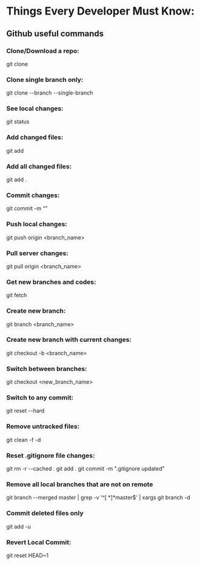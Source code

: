 # Things Every Developer Must Know:
## Github useful commands

### Clone/Download a repo: 
git clone <repo-https-url>

### Clone single branch only:
git clone <repo-url> --branch <branch-name> --single-branch

### See local changes: 
git status

### Add changed files: 
git add <filename1> <filename2> <filename3>

### Add all changed files: 
git add .

### Commit changes: 
git commit -m “<explain your commit>”

### Push local changes: 
git push origin <branch_name>

### Pull server changes: 
git pull origin <branch_name>

### Get new branches and codes:
git fetch

### Create new branch:
git branch <branch_name>


### Create new branch with current changes:
git checkout -b <branch_name>

### Switch between branches: 
git checkout <new_branch_name>

### Switch to any commit:
git reset --hard <commit-number>

### Remove untracked files:
git clean -f -d

### Reset .gitignore file changes:
git rm -r --cached .
git add .
git commit -m ".gitignore updated"

### Remove all local branches that are not on remote
git branch --merged master | grep -v '^[ *]*master$' | xargs git branch -d

### Commit deleted files only
git add -u

### Revert Local Commit:
git reset HEAD~1
